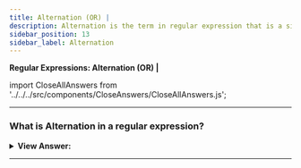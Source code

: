 ```yaml
---
title: Alternation (OR) |
description: Alternation is the term in regular expression that is a simple “OR”. In a regular expression it “OR” is denoted with a vertical line character |.
sidebar_position: 13
sidebar_label: Alternation
---
```


**Regular Expressions: Alternation (OR) |**

import CloseAllAnswers from '../../../src/components/CloseAnswers/CloseAllAnswers.js';

<CloseAllAnswers />

---

### What is Alternation in a regular expression?

<details>
  <summary><strong>View Answer:</strong></summary>
  <div>
  <div><strong>Interview Response:</strong> Alternation is the term in a simple “OR” in a regular expression. In a regular expression, "OR” is denoted with a vertical line character |.
    </div><br />
  <div><strong className="codeExample">Code Example:</strong><br /><br />

  <div></div>

```js
let regexp = /html|php|css|java(script)?/gi; // Alternation |

let str = 'First HTML appeared, then CSS, then JavaScript';

alert(str.match(regexp)); // 'HTML', 'CSS', 'JavaScript'
```

  </div>
  </div>
</details>

---
